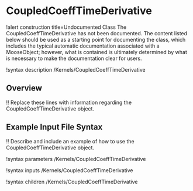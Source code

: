 # CoupledCoeffTimeDerivative

!alert construction title=Undocumented Class
The CoupledCoeffTimeDerivative has not been documented. The content listed below should be used as a starting point for
documenting the class, which includes the typical automatic documentation associated with a
MooseObject; however, what is contained is ultimately determined by what is necessary to make the
documentation clear for users.

!syntax description /Kernels/CoupledCoeffTimeDerivative

## Overview

!! Replace these lines with information regarding the CoupledCoeffTimeDerivative object.

## Example Input File Syntax

!! Describe and include an example of how to use the CoupledCoeffTimeDerivative object.

!syntax parameters /Kernels/CoupledCoeffTimeDerivative

!syntax inputs /Kernels/CoupledCoeffTimeDerivative

!syntax children /Kernels/CoupledCoeffTimeDerivative

